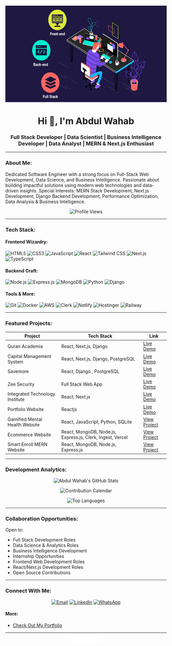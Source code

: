<p align="center">
  <img src="gif3.gif" alt="your avatar" width="600" height="300"/>
</p>

<h1 align="center">Hi 👋, I'm Abdul Wahab</h1>
<h3 align="center">Full Stack Developer | Data Scientist | Business Intelligence Developer | Data Analyst | MERN & Next.js Enthusiast</h3>

---

### About Me:
Dedicated Software Engineer with a strong focus on Full-Stack Web Development, Data Science, and Business Intelligence. Passionate about building impactful solutions using modern web technologies and data-driven insights.
Special Interests: MERN Stack Development, Next.js Development, Django Backend Development, Performance Optimization, Data Analysis & Business Intelligence.

<p align="center">
  <img src="https://komarev.com/ghpvc/?username=WahabCreations&color=brightgreen" alt="Profile Views" />
</p>

---

### Tech Stack:

#### Frontend Wizardry:
![HTML5](https://img.shields.io/badge/HTML5-%23E34F26.svg?style=for-the-badge&logo=html5&logoColor=white)
![CSS3](https://img.shields.io/badge/CSS3-%231572B6.svg?style=for-the-badge&logo=css3&logoColor=white)
![JavaScript](https://img.shields.io/badge/JavaScript-%23F7DF1E.svg?style=for-the-badge&logo=javascript&logoColor=black)
![React](https://img.shields.io/badge/React-%2300D6F7.svg?style=for-the-badge&logo=react&logoColor=white)
![Tailwind CSS](https://img.shields.io/badge/Tailwind_CSS-%2338BDF8.svg?style=for-the-badge&logo=tailwind-css&logoColor=white)
![Next.js](https://img.shields.io/badge/Next.js-%23000000.svg?style=for-the-badge&logo=next.js&logoColor=white)
![TypeScript](https://img.shields.io/badge/TypeScript-%233178C6.svg?style=for-the-badge&logo=typescript&logoColor=white)

#### Backend Craft:
![Node.js](https://img.shields.io/badge/Node.js-%23339933.svg?style=for-the-badge&logo=node.js&logoColor=white)
![Express.js](https://img.shields.io/badge/Express.js-%23000000.svg?style=for-the-badge&logo=express&logoColor=white)
![MongoDB](https://img.shields.io/badge/MongoDB-%2347A248.svg?style=for-the-badge&logo=mongodb&logoColor=white)
![Python](https://img.shields.io/badge/Python-%233776AB.svg?style=for-the-badge&logo=python&logoColor=white)
![Django](https://img.shields.io/badge/Django-%23092E20.svg?style=for-the-badge&logo=django&logoColor=white)

#### Tools & More:
![Git](https://img.shields.io/badge/Git-%23F05032.svg?style=for-the-badge&logo=git&logoColor=white)
![Docker](https://img.shields.io/badge/Docker-%232496ED.svg?style=for-the-badge&logo=docker&logoColor=white)
![AWS](https://img.shields.io/badge/AWS-%23232F3E.svg?style=for-the-badge&logo=amazon-aws&logoColor=white)
![Clerk](https://img.shields.io/badge/Clerk-%23000000.svg?style=for-the-badge&logo=clerk&logoColor=white)
![Netlify](https://img.shields.io/badge/Netlify-%2300C7B7.svg?style=for-the-badge&logo=netlify&logoColor=white)
![Hostinger](https://img.shields.io/badge/Hostinger-%23323272.svg?style=for-the-badge&logo=hostinger&logoColor=white)
![Railway](https://img.shields.io/badge/Railway-%231A1A1A.svg?style=for-the-badge&logo=railway&logoColor=white)

---

### Featured Projects:

| Project | Tech Stack | Link |
| ------- | ---------- | ---- |
| Quran Academia | React, Next.js, Django | [Live Demo](https://mwquranacademia.vercel.app/) |
| Capital Management System | React, Next.js, Django, PostgreSQL | [Live Demo](https://pms-cust.vercel.app) |
| Savemore | React, Django , PostgreSQL | [Live Demo](https://savemore.cloud) |
| Zee Security | Full Stack Web App | [Live Demo](https://zeesecurity.co.uk) |
| Integrated Technology Institute | React, Next.js | [Live Demo](https://thelti.site) |
| Portfolio Website | Reactjs | [Live Demo ](https://wahabcreations.vercel.app) |
| Gamified Mental Health Website | React, JavaScript, Python, SQLite | [View Project](https://github.com/WahabCreations/gamified-web-app) |
| Ecommerce Website | React, MongoDB, Node.js, Express.js, Clerk, Ingest, Vercel | [View Project](https://github.com/WahabCreations/ecommerce-quickcart) |
| Smart Enroll MERN Website | React, MongoDB, Node.js, Express.js | [View Project](https://github.com/WahabCreations/Mern-Academy-Edu) |

---

### Development Analytics:

<p align="center">
  <img src="https://github-readme-stats.vercel.app/api?username=WahabCreations&show_icons=true&theme=radical&count_private=true&hide=prs" alt="Abdul Wahab's GitHub Stats" />
</p>

<p align="center">
  <img src="https://github-readme-streak-stats.herokuapp.com/?user=WahabCreations&theme=radical" alt="Contribution Calendar" />
</p>

<p align="center">
  <img src="https://github-readme-stats.vercel.app/api/top-langs/?username=WahabCreations&layout=compact&theme=radical" alt="Top Languages" />
</p>

---

### Collaboration Opportunities:
Open to:
- Full Stack Development Roles
- Data Science & Analytics Roles
- Business Intelligence Development
- Internship Opportunities
- Frontend Web Development Roles
- React/Next.js Development Roles
- Open Source Contributions

---

### Connect With Me:
<p align="center">
  <a href="mailto:wahabcreation2161@gmail.com"><img src="https://img.shields.io/badge/Email-%23D44638.svg?style=for-the-badge&logo=gmail&logoColor=white" alt="Email" /></a>
  <a href="https://www.linkedin.com/in/abdulwahab2161/"><img src="https://img.shields.io/badge/LinkedIn-%230077B5.svg?style=for-the-badge&logo=linkedin&logoColor=white" alt="LinkedIn" /></a>
  <a href="https://wa.me/923115257482"><img src="https://img.shields.io/badge/WhatsApp-%2325D366.svg?style=for-the-badge&logo=whatsapp&logoColor=white" alt="WhatsApp" /></a>
</p>

#### More:
- [Check Out My Portfolio](https://wahabwebdev.vercel.app/)

---

<p align="center">
  <img src="gif5.svg" alt="Footer GIF" width="100"/>
</p>
